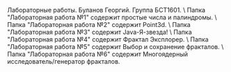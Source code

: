 Лабораторные работы. Буланов Георгий. Группа БСТ1601.  \\
Папка "Лабораторная работа №1" содержит простые числа и палиндромы.  \\
Папка "Лабораторная работа №2" содержит Point3d.  \\
Папка "Лабораторная работа №3" содержит Java-Я-звезда!  \\
Папка "Лабораторная работа №4" содержит Фрактал Эксплорер.  \\
Папка "Лабораторная работа №5" содержит Выбор и сохранение фракталов.  \\
Папка "Лабораторная работа №6" содержит Многоядерный исследователь/генератор фракталов.
